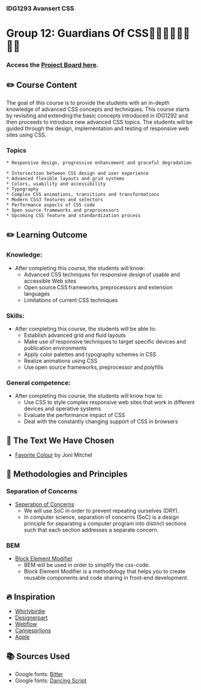 ### IDG1293 Avansert CSS
# Group 12: Guardians Of CSS:superhero_man::superhero_man::superhero_woman::superhero_man:
### Access the [Project Board here](https://github.com/SivertGullbergHansen/IDG_gc_1007_gc_12_GuardiansOfCSS/projects/1).

## :pencil2: Course Content
The goal of this course is to provide the students with an in-depth knowledge of advanced CSS concepts and techniques. This course starts by revisiting and extending the basic concepts introduced in IDG1292 and then proceeds to introduce new advanced CSS topics. The students will be guided through the design, implementation and testing of responsive web sites using CSS.

### Topics
    * Responsive design, progressive enhancement and graceful degradation  
    * Intersection between CSS design and user experience  
    * Advanced flexible layouts and grid systems  
    * Colors, usability and accessibility  
    * Typography  
    * Complex CSS animations, transitions and transformations  
    * Modern CSS3 features and selectors  
    * Performance aspects of CSS code  
    * Open source frameworks and preprocessors  
    * Upcoming CSS feature and standardization process

## :pencil2: Learning Outcome
### Knowledge:
* After completing this course, the students will know: 
    * Advanced CSS techniques for responsive design of usable and accessible Web sites  
    * Open source CSS frameworks, preprocessors and extension languages  
    * Limitations of current CSS techniques
### Skills:
* After completing this course, the students will be able to:
    * Establish advanced grid and fluid layouts  
    * Make use of responsive techniques to target specific devices and publication environments  
    * Apply color palettes and typography schemes in CSS  
    * Realize animations using CSS  
    * Use open source frameworks, preprocessor and polyfills

### General competence:
* After completing this course, the students will know how to:
    * Use CSS to style complex responsive web sites that work in different devices and operative systems  
    * Evaluate the performance impact of CSS  
    * Deal with the constantly changing support of CSS in browsers

## :pencil: The Text We Have Chosen
* [Favorite Colour](https://jonimitchell.com/music/song.cfm?id=296 "Favorite Colour")
by Joni Mitchel

## :pushpin: Methodologies and Principles

### Separation of Concerns
* [Seperation of Concerns](https://en.wikipedia.org/wiki/Separation_of_concerns)
    * We will use SoC in order to prevent repeating ourselves (DRY).
    * In computer science, separation of concerns (SoC) is a design principle for separating a computer program into distinct sections such that each section addresses a separate concern. 

### BEM
* [Block Element Modifier](https://9elements.com/bem-cheat-sheet/)
    * BEM will be used in order to simplify the css-code.
    * Block Element Modifier is a methodology that helps you to create reusable components and code sharing in front-end development.

## :fire: Inspiration
* [Whirlybirdie](https://whirlybirdie.com/)
* [Designerpart](https://designerpart.com/)
* [Webflow](https://webflow.com/interactions-animations)
* [Cannesprlions](https://cannesprlions.com/en/lionsnews/)
* [Apple](https://www.apple.com/ipad-air/)

## :books: Sources Used
* Google fonts: [Bitter](https://fonts.google.com/specimen/Bitter)
* Google fonts: [Dancing Script](https://fonts.google.com/specimen/Dancing+Script)
